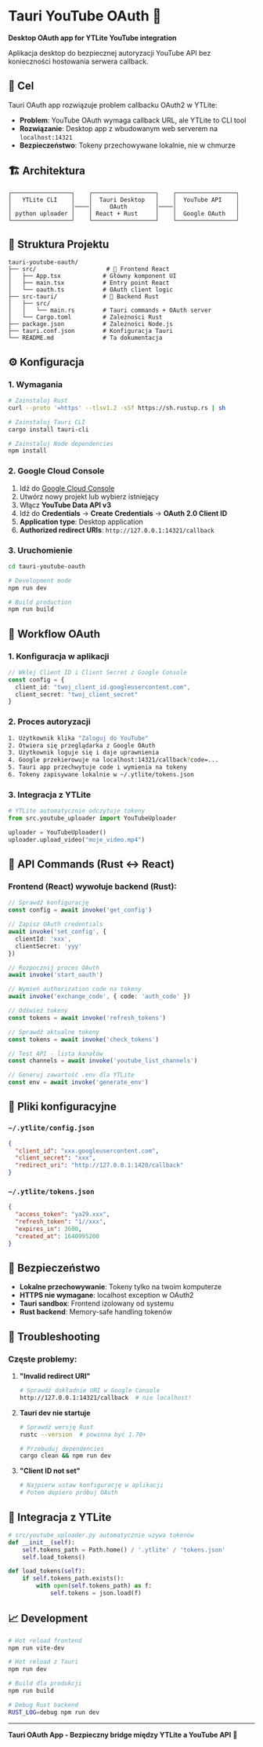 # Tauri YouTube OAuth 🔐

**Desktop OAuth app for YTLite YouTube integration**

Aplikacja desktop do bezpiecznej autoryzacji YouTube API bez konieczności hostowania serwera callback.

## 🎯 Cel

Tauri OAuth app rozwiązuje problem callbacku OAuth2 w YTLite:
- **Problem**: YouTube OAuth wymaga callback URL, ale YTLite to CLI tool
- **Rozwiązanie**: Desktop app z wbudowanym web serverem na `localhost:14321`
- **Bezpieczeństwo**: Tokeny przechowywane lokalnie, nie w chmurze

## 🏗️ Architektura

```
┌─────────────────┐    ┌──────────────────┐    ┌─────────────────┐
│   YTLite CLI    │    │  Tauri Desktop   │    │  YouTube API    │
│                 │────│     OAuth        │────│                 │
│ python uploader │    │ React + Rust     │    │  Google OAuth   │
└─────────────────┘    └──────────────────┘    └─────────────────┘
```

## 📁 Struktura Projektu

```
tauri-youtube-oauth/
├── src/                    # 🎨 Frontend React
│   ├── App.tsx            # Główny komponent UI
│   ├── main.tsx           # Entry point React
│   └── oauth.ts           # OAuth client logic
├── src-tauri/             # 🦀 Backend Rust
│   ├── src/
│   │   └── main.rs        # Tauri commands + OAuth server
│   └── Cargo.toml         # Zależności Rust
├── package.json           # Zależności Node.js
├── tauri.conf.json        # Konfiguracja Tauri
└── README.md              # Ta dokumentacja
```

## ⚙️ Konfiguracja

### 1. Wymagania
```bash
# Zainstaluj Rust
curl --proto '=https' --tlsv1.2 -sSf https://sh.rustup.rs | sh

# Zainstaluj Tauri CLI
cargo install tauri-cli

# Zainstaluj Node dependencies  
npm install
```

### 2. Google Cloud Console
1. Idź do [Google Cloud Console](https://console.cloud.google.com/)
2. Utwórz nowy projekt lub wybierz istniejący
3. Włącz **YouTube Data API v3**
4. Idź do **Credentials** → **Create Credentials** → **OAuth 2.0 Client ID**
5. **Application type**: Desktop application
6. **Authorized redirect URIs**: `http://127.0.0.1:14321/callback`

### 3. Uruchomienie
```bash
cd tauri-youtube-oauth

# Development mode
npm run dev

# Build production
npm run build
```

## 🚀 Workflow OAuth

### 1. Konfiguracja w aplikacji
```typescript
// Wklej Client ID i Client Secret z Google Console
const config = {
  client_id: "twoj_client_id.googleusercontent.com",
  client_secret: "twoj_client_secret"
}
```

### 2. Proces autoryzacji
```bash
1. Użytkownik klika "Zaloguj do YouTube"
2. Otwiera się przeglądarka z Google OAuth
3. Użytkownik loguje się i daje uprawnienia
4. Google przekierowuje na localhost:14321/callback?code=...
5. Tauri app przechwytuje code i wymienia na tokeny
6. Tokeny zapisywane lokalnie w ~/.ytlite/tokens.json
```

### 3. Integracja z YTLite
```python
# YTLite automatycznie odczytuje tokeny
from src.youtube_uploader import YouTubeUploader

uploader = YouTubeUploader()
uploader.upload_video("moje_video.mp4")
```

## 🔧 API Commands (Rust ↔ React)

### Frontend (React) wywołuje backend (Rust):

```typescript
// Sprawdź konfigurację
const config = await invoke('get_config')

// Zapisz OAuth credentials
await invoke('set_config', { 
  clientId: 'xxx', 
  clientSecret: 'yyy' 
})

// Rozpocznij proces OAuth
await invoke('start_oauth')

// Wymień authorization code na tokeny
await invoke('exchange_code', { code: 'auth_code' })

// Odśwież tokeny
const tokens = await invoke('refresh_tokens')

// Sprawdź aktualne tokeny
const tokens = await invoke('check_tokens')

// Test API - lista kanałów
const channels = await invoke('youtube_list_channels')

// Generuj zawartość .env dla YTLite
const env = await invoke('generate_env')
```

## 📂 Pliki konfiguracyjne

### `~/.ytlite/config.json`
```json
{
  "client_id": "xxx.googleusercontent.com",
  "client_secret": "xxx",
  "redirect_uri": "http://127.0.0.1:1420/callback"
}
```

### `~/.ytlite/tokens.json`
```json
{
  "access_token": "ya29.xxx",
  "refresh_token": "1//xxx", 
  "expires_in": 3600,
  "created_at": 1640995200
}
```

## 🔐 Bezpieczeństwo

- **Lokalne przechowywanie**: Tokeny tylko na twoim komputerze
- **HTTPS nie wymagane**: localhost exception w OAuth2
- **Tauri sandbox**: Frontend izolowany od systemu
- **Rust backend**: Memory-safe handling tokenów

## 🐛 Troubleshooting

### Częste problemy:

1. **"Invalid redirect URI"**
   ```bash
   # Sprawdź dokładnie URI w Google Console
   http://127.0.0.1:14321/callback  # nie localhost!
   ```

2. **Tauri dev nie startuje**
   ```bash
   # Sprawdź wersję Rust
   rustc --version  # powinna być 1.70+
   
   # Przebuduj dependencies
   cargo clean && npm run dev
   ```

3. **"Client ID not set"**
   ```bash
   # Najpierw ustaw konfigurację w aplikacji
   # Potem dopiero próbuj OAuth
   ```

## 🔗 Integracja z YTLite

```python
# src/youtube_uploader.py automatycznie używa tokenów
def __init__(self):
    self.tokens_path = Path.home() / '.ytlite' / 'tokens.json'
    self.load_tokens()

def load_tokens(self):
    if self.tokens_path.exists():
        with open(self.tokens_path) as f:
            self.tokens = json.load(f)
```

## 📈 Development

```bash
# Hot reload frontend
npm run vite-dev

# Hot reload z Tauri
npm run dev

# Build dla produkcji
npm run build

# Debug Rust backend
RUST_LOG=debug npm run dev
```

---

**Tauri OAuth App - Bezpieczny bridge między YTLite a YouTube API** 🔐
